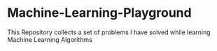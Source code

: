 # Machine-Learning-Playground
This Repository collects a set of problems I have solved while learning Machine Learning Algorithms
